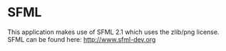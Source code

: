SFML
====
This application makes use of SFML 2.1 which uses the zlib/png license. SFML can be found here: http://www.sfml-dev.org
